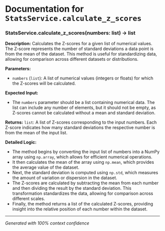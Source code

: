 # Documentation for `StatsService.calculate_z_scores`

### StatsService.calculate_z_scores(numbers: list) -> list

**Description:**
Calculates the Z-scores for a given list of numerical values. The Z-score represents the number of standard deviations a data point is from the mean of the dataset. This method is useful for standardizing data, allowing for comparison across different datasets or distributions.

**Parameters:**
- `numbers` (`list`): A list of numerical values (integers or floats) for which the Z-scores will be calculated.

**Expected Input:**
- The `numbers` parameter should be a list containing numerical data. The list can include any number of elements, but it should not be empty, as Z-scores cannot be calculated without a mean and standard deviation.

**Returns:**
`list`: A list of Z-scores corresponding to the input numbers. Each Z-score indicates how many standard deviations the respective number is from the mean of the input list.

**Detailed Logic:**
- The method begins by converting the input list of numbers into a NumPy array using `np.array`, which allows for efficient numerical operations.
- It then calculates the mean of the array using `np.mean`, which provides the average value of the dataset.
- Next, the standard deviation is computed using `np.std`, which measures the amount of variation or dispersion in the dataset.
- The Z-scores are calculated by subtracting the mean from each number and then dividing the result by the standard deviation. This transformation standardizes the data, allowing for comparison across different scales.
- Finally, the method returns a list of the calculated Z-scores, providing insight into the relative position of each number within the dataset.

---
*Generated with 100% context confidence*
